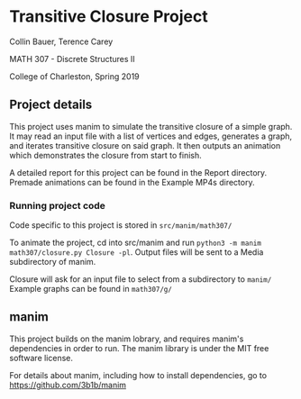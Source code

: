 # Transitive Closure Project
Collin Bauer, Terence Carey

MATH 307 - Discrete Structures II

College of Charleston, Spring 2019


## Project details
This project uses manim to simulate the transitive closure of a simple graph. It may read an input file with a list of vertices and edges, generates a graph, and iterates transitive closure on said graph. It then outputs an animation which demonstrates the closure from start to finish.

A detailed report for this project can be found in the Report directory. Premade animations can be found in the Example MP4s directory.


### Running project code
Code specific to this project is stored in `src/manim/math307/`

To animate the project, cd into src/manim and run `python3 -m manim math307/closure.py Closure -pl`. Output files will be sent to a Media subdirectory of manim.

Closure will ask for an input file to select from a subdirectory to `manim/` Example graphs can be found in `math307/g/`


## manim
This project builds on the manim lobrary, and requires manim's dependencies in order to run. The manim library is under the MIT free software license.

For details about manim, including how to install dependencies, go to https://github.com/3b1b/manim
